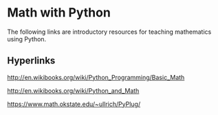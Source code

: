 # Math with Python

The following links are introductory resources for teaching mathematics using Python.

## Hyperlinks

http://en.wikibooks.org/wiki/Python_Programming/Basic_Math

http://en.wikibooks.org/wiki/Python_and_Math

https://www.math.okstate.edu/~ullrich/PyPlug/
